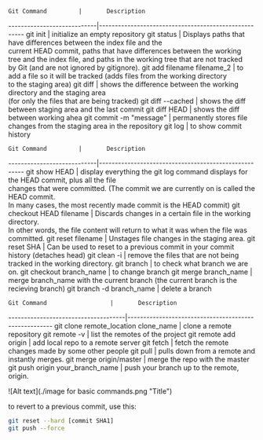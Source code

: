 	Git Command         |       Description
----------------------------|------------------------------------------------------
git init                    | initialize an empty repository
git status                  | Displays paths that have differences between the index file and the <br> current HEAD commit, paths that have differences between the working <br>tree and the index file, and paths in the working tree that are not tracked<br> by Git (and are not ignored by gitignore).
git add filename filename_2 | to add a file so it will be tracked (adds files from the working directory<br> to the staging area)
git diff 		    | shows the difference between the working directory and the staging area<br> (for only the files that are being tracked)
git diff --cached           | shows the diff between staging area and the last commit
git diff HEAD               | shows the diff between working ahea
git commit -m "message"     | permanently stores file changes from the staging area in the repository
git log                     | to show commit history

	Git Command         |       Description
----------------------------|------------------------------------------------------
git show HEAD 		    | display everything the git log command displays for the HEAD commit, plus all the file<br> changes that were committed. (The commit we are currently on is called the HEAD commit.<br> In many cases, the most recently made commit is the HEAD commit)
git checkout HEAD filename  | Discards changes in a certain file in the working directory.<br> In other words, the file content will return to what it was when the file was committed.
git reset filename          | Unstages file changes in the staging area.
git reset SHA               | Can be used to reset to a previous commit in your commit history (detaches head)
git clean -i                | remove the files that are not being tracked in the working directory. 
git branch                  | to check what branch we are on.
git checkout branch_name    | to change branch
git merge branch_name       | merge branch_name with the current branch (the current branch is the recieving branch)
git branch -d branch_name   | delete a branch

	Git Command         	     |       Description
-------------------------------------|------------------------------------------------------
git clone remote_location clone_name | clone a remote repository
git remote -v 			     | list the remotes of the project
git remote add origin <server> 	     | add local repo to a remote server
git fetch 			     | fetch the remote changes made by some other people 
git pull			     | pulls down from a remote and instantly merges.
git merge origin/master 	     | merge the repo with the master
git push origin your_branch_name     | push your branch up to the remote, origin. 

![Alt text](./image for basic commands.png "Title")

to revert to a previous commit, use this:
```bash
git reset --hard [commit SHA1] 
git push --force
```
